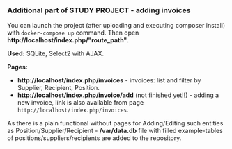 ### Additional part of STUDY PROJECT - adding invoices

You can launch the project (after uploading and executing composer install) with `docker-compose up` command.
Then open **http://localhost/index.php/"route_path"**.

**Used:** SQLite, Select2 with AJAX.

**Pages:**

   + **http://localhost/index.php/invoices** - invoices: list and filter by Supplier, Recipient, Position.
   + **http://localhost/index.php/invoice/add** (not finished yet!!) - adding a new invoice, link is also available from page `http://localhost/index.php/invoices`.   

  
As there is a plain functional without pages for  Adding/Editing such entities as Position/Supplier/Recipient - **/var/data.db** file with filled example-tables of positions/suppliers/recipients are added to the repository.

